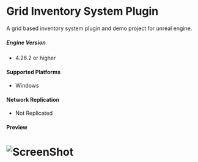 # Grid Inventory System Plugin

A grid based inventory system plugin and demo project for unreal engine.
<br>

##### Engine Version
+ 4.26.2 or higher

#### Supported Platforms
+ Windows

#### Network Replication
+ Not Replicated

#### Preview
# ![ScreenShot](https://raw.githubusercontent.com/imneoxyne/grid-inventory-plugin/master/Docs/Preview.png)

